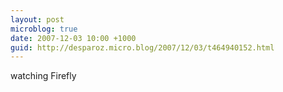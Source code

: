 ```yaml
---
layout: post
microblog: true
date: 2007-12-03 10:00 +1000
guid: http://desparoz.micro.blog/2007/12/03/t464940152.html
---
```

watching Firefly
